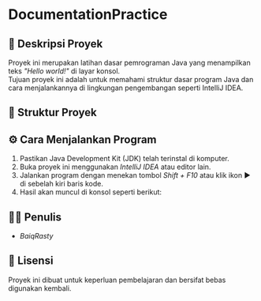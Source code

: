 # DocumentationPractice

## 📘 Deskripsi Proyek
Proyek ini merupakan latihan dasar pemrograman Java yang menampilkan teks *"Hello world!"* di layar konsol.  
Tujuan proyek ini adalah untuk memahami struktur dasar program Java dan cara menjalankannya di lingkungan pengembangan seperti IntelliJ IDEA.

## 📂 Struktur Proyek

## ⚙ Cara Menjalankan Program
1. Pastikan Java Development Kit (JDK) telah terinstal di komputer.
2. Buka proyek ini menggunakan *IntelliJ IDEA* atau editor lain.
3. Jalankan program dengan menekan tombol *Shift + F10* atau klik ikon ▶ di sebelah kiri baris kode.
4. Hasil akan muncul di konsol seperti berikut:

## 🧑‍💻 Penulis
- *BaiqRasty*

## 📜 Lisensi
Proyek ini dibuat untuk keperluan pembelajaran dan bersifat bebas digunakan kembali.
